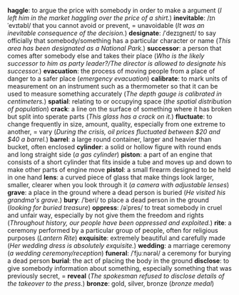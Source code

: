 **haggle**: to argue the price with somebody in order to make a argument (*I left him in the market haggling over the price of a shirt.*)
**inevitable**: /ɪnˈevɪtəbl/ that you cannot avoid or prevent, = unavoidable (*It was an inevitable consequence of the decision.*)
**designate**: /ˈdezɪɡneɪt/ to say officially that somebody/something has a particular character or name (*This area has been designated as a National Park.*)
**successor**: a person that comes after somebody else and takes their place (*Who is the likely successor to him as party leader?/The director is allowed to designate his successor.*)
**evacuation**: the process of moving people from a place of danger to a safer place (*emergency evacuation*)
**calibrate**: to mark units of measurement on an instrument such as a thermometer so that it can be used to measure something accurately (*The depth gauge is calibrated in centimeters.*)
**spatial**: relating to or occupying space (*the spatial distribution of population*)
**crack**: a line on the surface of something where it has broken but split into sperate parts (*This glass has a crack on it.*)
**fluctuate**: to change frequently in size, amount, quality, especially from one extreme to another, = vary (*During the crisis, oil prices fluctuated between $20 and $40 a barrel.*)
**barrel**: a large round container, larger and heavier than bucket, often enclosed
**cylinder**: a solid or hollow figure with round ends and long straight side (*a gas cylinder*)
**piston**: a part of an engine that consists of a short cylinder that fits inside a tube and moves up and down to make other parts of engine move
**pistol**: a small firearm designed to be held in one hand
**lens**: a curved piece of glass that make things look larger, smaller, clearer when you look through it (*a camera with adjustable lenses*)
**grave**: a place in the ground where a dead person is buried (*He visited his grandma's grave.*)
**bury**: /ˈberi/ to place a dead person in the ground (*looking for buried treasure*)
**oppress**: /əˈpres/ to treat somebody in cruel and unfair way, especially by not give them the freedom and rights (*Throughout history, our people have been oppressed and exploited.*)
**rite**: a ceremony performed by a particular group of people, often for religious purposes (*Lantern Rite*)
**exquisite**: extremely beautiful and carefully made (*Her wedding dress is absolutely exquisite.*)
**wedding**: a marriage ceremony (*a wedding ceremony/reception*)
**funeral**: /ˈfjuːnərəl/ a ceremony for burying a dead person
**burial**: the act of placing the body in the ground
**disclose**: to give somebody information about something, especially something that was previously secret, = **reveal** (*The spokesman refused to disclose details of the takeover to the press.*)
**bronze**: gold, silver, bronze (*bronze medal*)